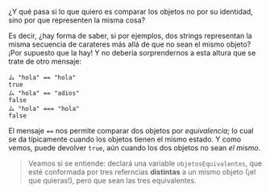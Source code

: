 ¿Y qué pasa si lo que quiero es comparar los objetos no por su identidad, sino por que representen la misma cosa?

Es decir, ¿hay forma de saber, si por ejemplos, dos strings representan la misma secuencia de carateres más allá de que no sean el mismo objeto? ¡Por supuesto que la hay! Y no debería sorprendernos a esta altura que se trate de otro mensaje: 

```wollok
ム "hola" == "hola"
true
ム "hola" == "adios"
false
ム "hola" === "hola"
false
```

El mensaje `==` nos permite comparar dos objetos por _equivalencia_; lo cual se da típicamente cuando los objetos tienen el mismo estado. Y como vemos, puede devolver `true`, aún cuando los dos objetos no sean _el mismo_. 

> Veamos si se entiende: declará una variable `objetosEquivalentes`,  que esté conformada por tres referncias **distintas** a un mismo objeto (¡el que quieras!), pero que sean las tres equivalentes. 

